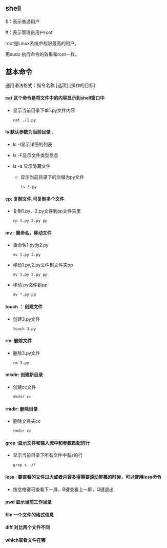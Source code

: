## shell

$：表示普通用户

#：表示管理员用户root

root是Linux系统中权限最高的用户。

用sudo <command> <arguments>执行命令的效果和root一样。



## 基本命令

通用语法格式：指令名称 [选项] [操作的目标]

#### cat   这个命令是将文件中的内容显示到shell窗口中

- 显示当前目录下单1.py文件内容

  ```shell
  cat ./1.py
  ```

#### ls 默认参数为当前目录 ,

- ls -l显示详细的列表
- ls -F显示文件类型信息

- ls -a 显示隐藏文件
  - 显示当前目录下的后缀为py文件

    ```
    ls *.py
    ```

#### cp: 复制文件,可复制多个文件

- 复制1.py、2.py文件到pp文件夹里

  ```shell
  cp 1.py 2.py pp
  ```

#### mv : 重命名，移动文件

- 重命名1.py为2.py

  ```shell
  mv 1.py 2.py
  ```

- 移动1.py,2.py文件到文件夹pp

  ```shell
  mv 1.py 2.py pp
  ```

- 移动.py文件到pp

  ```shell
  mv *.py pp
  ```

#### touch ： 创建文件

- 创建3.py文件

  ```shell
  touch 3.py
  ```

#### rm: 删除文件

- 删除3.py文件

  ```
  rm 3.py
  ```

#### mkdir: 创建新目录

- 创建cc文件

  ```shell
  mkdir cc
  ```

#### rmdir: 删除目录

- 删除文件夹cc

  ```shell
  rmdir cc
  ```

#### grep :显示文件和输入流中和参数匹配的行

- 显示当前目录下所有文件中有s的行

  ```shell
  grep s ./*
  ```

#### less : 要查看的文件过大或者内容多得需要滚动屏幕的时候，可以使用less命令

- 按空格键可查看下一屏，B键查看上一屏，Q键退出

#### pwd 显示当前工作目录

#### file 一个文件的格式信息

#### diff 对比两个文件不同

#### which查看文件在哪



